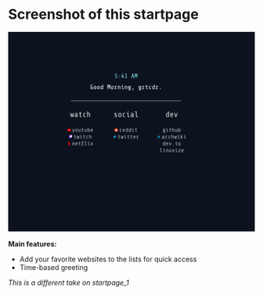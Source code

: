 # Screenshot of this startpage

![Screenshot](screenshot.png)

__Main features:__
- Add your favorite websites to the lists for quick access
- Time-based greeting

_This is a different take on startpage_1_
